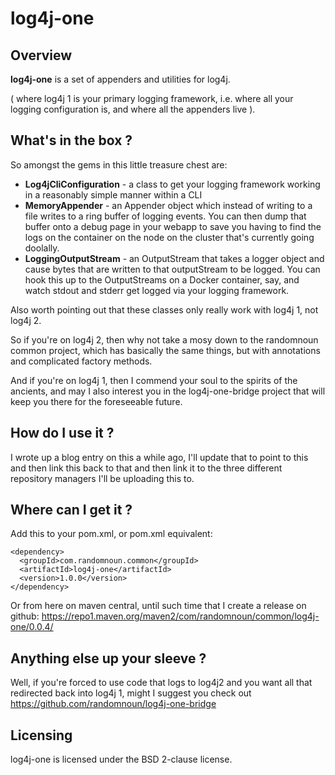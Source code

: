 
# log4j-one

## Overview

**log4j-one** is a set of appenders and utilities for log4j. 

( where log4j 1 is your primary logging framework, i.e. where all your logging configuration is, and where all the appenders live ). 

## What's in the box ?

So amongst the gems in this little treasure chest are:
* **Log4jCliConfiguration** - a class to get your logging framework working in a reasonably simple manner within a CLI
* **MemoryAppender** - an Appender object which instead of writing to a file writes to a ring buffer of logging events. You can then dump that buffer onto a debug page in your webapp to save you having to find the logs on the container on the node on the cluster that's currently going doolally. 
* **LoggingOutputStream** - an OutputStream that takes  a logger object and cause bytes that are written to that outputStream to be logged. You can hook this up to the OutputStreams on a Docker container, say, and watch stdout and stderr get logged via your logging framework.

Also worth pointing out that these classes only really work with log4j 1, not log4j 2. 

So if you're on log4j 2, then why not take a mosy down to the randomnoun common project, which has basically the same things, but with annotations and complicated factory methods.

And if you're on log4j 1, then I commend your soul to the spirits of the ancients, and may I also interest you in the log4j-one-bridge project that will keep you there for the foreseeable future.

## How do I use it ? 

I wrote up a blog entry on this a while ago, I'll update that to point to this and then link this back to that and then link it to the three different repository managers I'll be uploading this to.


## Where can I get it ? 

Add this to your pom.xml, or pom.xml equivalent:
```
<dependency>
  <groupId>com.randomnoun.common</groupId>
  <artifactId>log4j-one</artifactId>
  <version>1.0.0</version>
</dependency>
```
Or from here on maven central, until such time that I create a release on github:  https://repo1.maven.org/maven2/com/randomnoun/common/log4j-one/0.0.4/

## Anything else up your sleeve ?

Well, if you're forced to use code that logs to log4j2 and you want all that redirected back into log4j 1, 
might I suggest you check out https://github.com/randomnoun/log4j-one-bridge

## Licensing

log4j-one is licensed under the BSD 2-clause license.
